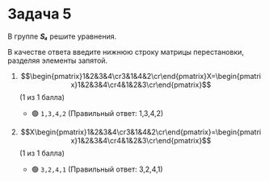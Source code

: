 # Задача 5

В группе ***S₄*** решите уравнения.

В качестве ответа введите нижнюю строку матрицы перестановки, разделяя элементы запятой.

1. $$\begin{pmatrix}1&2&3&4\cr3&1&4&2\cr\end{pmatrix}X=\begin{pmatrix}1&2&3&4\cr4&1&2&3\cr\end{pmatrix}$$ (1 из 1 балла)
   * 🟢 `1,3,4,2` (Правильный ответ: 1,3,4,2)


2. $$X\begin{pmatrix}1&2&3&4\cr3&1&4&2\cr\end{pmatrix}=\begin{pmatrix}1&2&3&4\cr4&1&2&3\cr\end{pmatrix}$$ (1 из 1 балла)
   * 🟢 `3,2,4,1` (Правильный ответ: 3,2,4,1)
